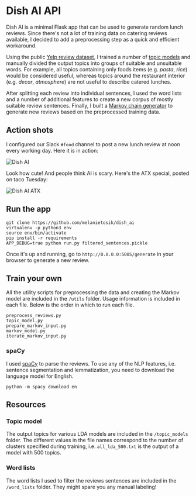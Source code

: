 # Dish AI API

Dish AI is a minimal Flask app that can be used to generate random lunch reviews. Since there's not a lot of training data on catering reviews available, I decided to add a preprocessing step as a quick and efficient workaround.

Using the public [Yelp review dataset](https://www.yelp.com/dataset_challenge), I trained a number of [topic models](https://rstudio-pubs-static.s3.amazonaws.com/79360_850b2a69980c4488b1db95987a24867a.html) and manually divided the output topics into groups of suitable and unsuitable words. For example, all topics containing only foods items (e.g. _pasta_, _rice_) would be considered useful, whereas topics around the restaurant interior (e.g. _decor_, _atmosphere_) are not useful to describe catered lunches.

After splitting each review into individual sentences, I used the word lists and a number of additional features to create a new corpus of mostly suitable review sentences. Finally, I built a [Markov chain generator](https://en.wikipedia.org/wiki/Markov_chain#Markov_text_generators) to generate new reviews based on the preprocessed training data.

## Action shots

I configured our Slack `#food` channel to post a new lunch review at noon every working day. Here it is in action:

![Dish AI](http://i.imgur.com/okhbLaj.jpg "Dish AI in action")

Look how cute! And people think AI is scary. Here's the ATX special, posted on taco Tuesday:

![Dish AI ATX](https://i.imgur.com/E0TaY6I.png "Dish AI ATX edition")

## Run the app

```
git clone https://github.com/melanietosik/dish_ai
virtualenv -p python3 env
source env/bin/activate
pip install -r requirements
APP_DEBUG=true python run.py filtered_sentences.pickle
```

Once it's up and running, go to `http://0.0.0.0:5005/generate` in your browser to generate a new review.

## Train your own

All the utility scripts for preprocessing the data and creating the Markov model are included in the `/utils` folder. Usage information is included in each file. Below is the order in which to run each file.

```
preprocess_reviews.py
topic_model.py
prepare_markov_input.py
markov_model.py
iterate_markov_input.py
```

### spaCy

I used [spaCy](https://spacy.io/) to parse the reviews. To use any of the NLP features, i.e. sentence segmentation and lemmatization, you need to download the language model for English.

```
python -m spacy download en
```

## Resources

### Topic model

The output topics for various LDA models are included in the `/topic_models` folder. The different values in the file names correspond to the number of clusters specified during training, i.e. `all_lda_500.txt` is the output of a model with 500 topics.

### Word lists

The word lists I used to filter the reviews sentences are included in the `/word_lists` folder. They might spare you any manual labeling!

